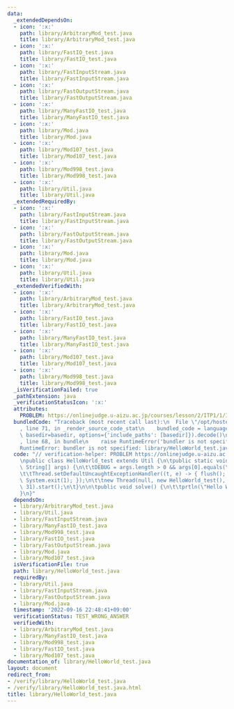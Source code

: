 ```yaml
---
data:
  _extendedDependsOn:
  - icon: ':x:'
    path: library/ArbitraryMod_test.java
    title: library/ArbitraryMod_test.java
  - icon: ':x:'
    path: library/FastIO_test.java
    title: library/FastIO_test.java
  - icon: ':x:'
    path: library/FastInputStream.java
    title: library/FastInputStream.java
  - icon: ':x:'
    path: library/FastOutputStream.java
    title: library/FastOutputStream.java
  - icon: ':x:'
    path: library/ManyFastIO_test.java
    title: library/ManyFastIO_test.java
  - icon: ':x:'
    path: library/Mod.java
    title: library/Mod.java
  - icon: ':x:'
    path: library/Mod107_test.java
    title: library/Mod107_test.java
  - icon: ':x:'
    path: library/Mod998_test.java
    title: library/Mod998_test.java
  - icon: ':x:'
    path: library/Util.java
    title: library/Util.java
  _extendedRequiredBy:
  - icon: ':x:'
    path: library/FastInputStream.java
    title: library/FastInputStream.java
  - icon: ':x:'
    path: library/FastOutputStream.java
    title: library/FastOutputStream.java
  - icon: ':x:'
    path: library/Mod.java
    title: library/Mod.java
  - icon: ':x:'
    path: library/Util.java
    title: library/Util.java
  _extendedVerifiedWith:
  - icon: ':x:'
    path: library/ArbitraryMod_test.java
    title: library/ArbitraryMod_test.java
  - icon: ':x:'
    path: library/FastIO_test.java
    title: library/FastIO_test.java
  - icon: ':x:'
    path: library/ManyFastIO_test.java
    title: library/ManyFastIO_test.java
  - icon: ':x:'
    path: library/Mod107_test.java
    title: library/Mod107_test.java
  - icon: ':x:'
    path: library/Mod998_test.java
    title: library/Mod998_test.java
  _isVerificationFailed: true
  _pathExtension: java
  _verificationStatusIcon: ':x:'
  attributes:
    PROBLEM: https://onlinejudge.u-aizu.ac.jp/courses/lesson/2/ITP1/1/ITP1_1_A
  bundledCode: "Traceback (most recent call last):\n  File \"/opt/hostedtoolcache/Python/3.10.6/x64/lib/python3.10/site-packages/onlinejudge_verify/documentation/build.py\"\
    , line 71, in _render_source_code_stat\n    bundled_code = language.bundle(stat.path,\
    \ basedir=basedir, options={'include_paths': [basedir]}).decode()\n  File \"/opt/hostedtoolcache/Python/3.10.6/x64/lib/python3.10/site-packages/onlinejudge_verify/languages/user_defined.py\"\
    , line 68, in bundle\n    raise RuntimeError('bundler is not specified: {}'.format(str(path)))\n\
    RuntimeError: bundler is not specified: library/HelloWorld_test.java\n"
  code: "// verification-helper: PROBLEM https://onlinejudge.u-aizu.ac.jp/courses/lesson/2/ITP1/1/ITP1_1_A\n\
    \npublic class HelloWorld_test extends Util {\n\tpublic static void main(final\
    \ String[] args) {\n\t\tDEBUG = args.length > 0 && args[0].equals(\"-DEBUG\");\n\
    \t\tThread.setDefaultUncaughtExceptionHandler((t, e) -> { flush(); e.printStackTrace();\
    \ System.exit(1); });\n\t\tnew Thread(null, new HelloWorld_test(), \"\", 1 <<\
    \ 31).start();\n\t}\n\n\tpublic void solve() {\n\t\tprtln(\"Hello World\");\n\t\
    }\n}"
  dependsOn:
  - library/ArbitraryMod_test.java
  - library/Util.java
  - library/FastInputStream.java
  - library/ManyFastIO_test.java
  - library/Mod998_test.java
  - library/FastIO_test.java
  - library/FastOutputStream.java
  - library/Mod.java
  - library/Mod107_test.java
  isVerificationFile: true
  path: library/HelloWorld_test.java
  requiredBy:
  - library/Util.java
  - library/FastInputStream.java
  - library/FastOutputStream.java
  - library/Mod.java
  timestamp: '2022-09-16 22:48:41+09:00'
  verificationStatus: TEST_WRONG_ANSWER
  verifiedWith:
  - library/ArbitraryMod_test.java
  - library/ManyFastIO_test.java
  - library/Mod998_test.java
  - library/FastIO_test.java
  - library/Mod107_test.java
documentation_of: library/HelloWorld_test.java
layout: document
redirect_from:
- /verify/library/HelloWorld_test.java
- /verify/library/HelloWorld_test.java.html
title: library/HelloWorld_test.java
---
```

